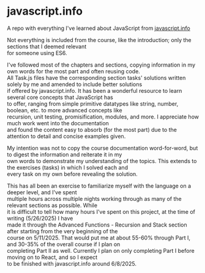 # javascript.info
A repo with everything I've learned about JavaScript from <a href="https://javascript.info/">javascript.info</a>

Not everything is included from the course, like the introduction; only the sections that I deemed relevant </br>
for someone using ES6. 

I've followed most of the chapters and sections, copying information in my own words for the most part and often reusing code. </br>
All Task.js files have the corresponding section tasks' solutions written solely by me and amended to include better solutions </br>
if offered by javascript.info. It has been a wonderful resource to learn several core concepts that JavaScript has </br>
to offer, ranging from simple primitive datatypes like string, number, boolean, etc. to more advanced concepts like </br>
recursion, unit testing, promisification, modules, and more. I appreciate how much work went into the documentation </br>
and found the content easy to absorb (for the most part) due to the attention to detail and concise examples given.

My intention was not to copy the course documentation word-for-word, but to digest the information and reiterate it in my </br>
own words to demonstrate my understanding of the topics. This extends to the exercises (tasks) in which I solved each and </br>
every task on my own before revealing the solution.

This has all been an exercise to familiarize myself with the language on a deeper level, and I've spent </br>
multiple hours across multiple nights working through as many of the relevant sections as possible. While </br>
it is difficult to tell how many hours I've spent on this project, at the time of writing (5/26/2025) I have </br>
made it through the Advanced Functions - Recursion and Stack section after starting from the very beginning of the </br>
course on 5/11/2025. That would put me at about 55-60% through Part I, and 30-35% of the overall course if I plan on </br>
completing Part II as well. Currently I plan on only completing Part I before moving on to React, and so I expect </br>
to be finished with javascript.info around 6/8/2025. 
